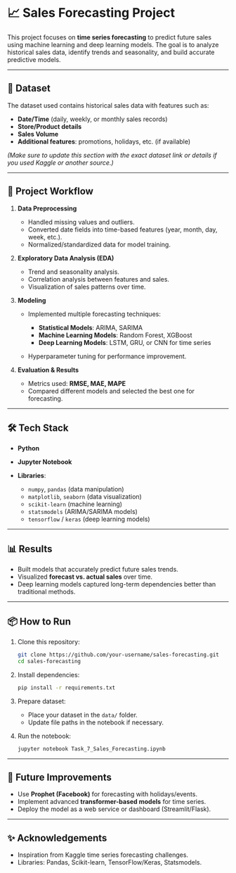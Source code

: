 # 📈 Sales Forecasting Project

This project focuses on **time series forecasting** to predict future sales using machine learning and deep learning models. The goal is to analyze historical sales data, identify trends and seasonality, and build accurate predictive models.

---

## 📂 Dataset

The dataset used contains historical sales data with features such as:

* **Date/Time** (daily, weekly, or monthly sales records)
* **Store/Product details**
* **Sales Volume**
* **Additional features**: promotions, holidays, etc. (if available)

*(Make sure to update this section with the exact dataset link or details if you used Kaggle or another source.)*

---

## 🚀 Project Workflow

1. **Data Preprocessing**

   * Handled missing values and outliers.
   * Converted date fields into time-based features (year, month, day, week, etc.).
   * Normalized/standardized data for model training.

2. **Exploratory Data Analysis (EDA)**

   * Trend and seasonality analysis.
   * Correlation analysis between features and sales.
   * Visualization of sales patterns over time.

3. **Modeling**

   * Implemented multiple forecasting techniques:

     * **Statistical Models**: ARIMA, SARIMA
     * **Machine Learning Models**: Random Forest, XGBoost
     * **Deep Learning Models**: LSTM, GRU, or CNN for time series
   * Hyperparameter tuning for performance improvement.

4. **Evaluation & Results**

   * Metrics used: **RMSE, MAE, MAPE**
   * Compared different models and selected the best one for forecasting.

---

## 🛠️ Tech Stack

* **Python**
* **Jupyter Notebook**
* **Libraries**:

  * `numpy`, `pandas` (data manipulation)
  * `matplotlib`, `seaborn` (data visualization)
  * `scikit-learn` (machine learning)
  * `statsmodels` (ARIMA/SARIMA models)
  * `tensorflow` / `keras` (deep learning models)

---

## 📊 Results

* Built models that accurately predict future sales trends.
* Visualized **forecast vs. actual sales** over time.
* Deep learning models captured long-term dependencies better than traditional methods.

---

## 📦 How to Run

1. Clone this repository:

   ```bash
   git clone https://github.com/your-username/sales-forecasting.git
   cd sales-forecasting
   ```

2. Install dependencies:

   ```bash
   pip install -r requirements.txt
   ```

3. Prepare dataset:

   * Place your dataset in the `data/` folder.
   * Update file paths in the notebook if necessary.

4. Run the notebook:

   ```bash
   jupyter notebook Task_7_Sales_Forecasting.ipynb
   ```

---

## 🔮 Future Improvements

* Use **Prophet (Facebook)** for forecasting with holidays/events.
* Implement advanced **transformer-based models** for time series.
* Deploy the model as a web service or dashboard (Streamlit/Flask).

---

## ✨ Acknowledgements

* Inspiration from Kaggle time series forecasting challenges.
* Libraries: Pandas, Scikit-learn, TensorFlow/Keras, Statsmodels.

